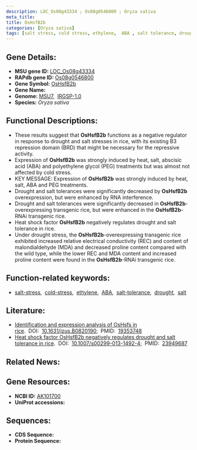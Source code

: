 ```yaml
---
description: LOC_Os08g43334 ; Os08g0546800 ; Oryza sativa
meta_title:
title: OsHsfB2b
categories: [Oryza sativa]
tags: [salt stress, cold stress, ethylene,  ABA , salt tolerance, drought, salt]
---
```


## Gene Details:
- **MSU gene ID:** [LOC_Os08g43334](http://rice.uga.edu/cgi-bin/ORF_infopage.cgi?orf=LOC_Os08g43334)  
- **RAPdb gene ID:** [Os08g0546800](https://rapdb.dna.affrc.go.jp/locus/?name=Os08g0546800)  
- **Gene Symbol:** <u>OsHsfB2b</u>
- **Gene Name:**
- **Genome:**  [MSU7](http://rice.uga.edu/),&nbsp;&nbsp;[IRGSP-1.0](https://rapdb.dna.affrc.go.jp/download/irgsp1.html)
- **Species:** *Oryza sativa*

## Functional Descriptions:
   - These results suggest that **OsHsfB2b** functions as a negative regulator in response to drought and salt stresses in rice, with its existing B3 repression domain (BRD) that might be necessary for the repressive activity.
   - Expression of **OsHsfB2b** was strongly induced by heat, salt, abscisic acid (ABA) and polyethylene glycol (PEG) treatments but was almost not affected by cold stress.
   - KEY MESSAGE: Expression of **OsHsfB2b** was strongly induced by heat, salt, ABA and PEG treatments.
   - Drought and salt tolerances were significantly decreased by **OsHsfB2b** overexpression, but were enhanced by RNA interference.
   - Drought and salt tolerances were significantly decreased in **OsHsfB2b**-overexpressing transgenic rice, but were enhanced in the **OsHsfB2b**-RNAi transgenic rice.
   - Heat shock factor **OsHsfB2b** negatively regulates drought and salt tolerance in rice.
   - Under drought stress, the **OsHsfB2b**-overexpressing transgenic rice exhibited increased relative electrical conductivity (REC) and content of malondialdehyde (MDA) and decreased proline content compared with the wild type, while the lower REC and MDA content and increased proline content were found in the **OsHsfB2b**-RNAi transgenic rice.

## Function-related keywords:
   - [salt-stress](/tags/salt-stress/),&nbsp;&nbsp;[cold-stress](/tags/cold-stress/),&nbsp;&nbsp;[ethylene](/tags/ethylene/),&nbsp;&nbsp;[ABA](/tags/ABA/),&nbsp;&nbsp;[salt-tolerance](/tags/salt-tolerance/),&nbsp;&nbsp;[drought](/tags/drought/),&nbsp;&nbsp;[salt](/tags/salt/)

## Literature:
   - [Identification and expression analysis of OsHsfs in rice](https://www.doi.org/10.1631/jzus.B0820190).&nbsp;&nbsp;DOI:&nbsp;&nbsp;[10.1631/jzus.B0820190](https://www.doi.org/10.1631/jzus.B0820190);&nbsp;&nbsp;PMID:&nbsp;&nbsp;[19353748](https://pubmed.ncbi.nlm.nih.gov/19353748/)
   - [Heat shock factor OsHsfB2b negatively regulates drought and salt tolerance in rice](https://www.doi.org/10.1007/s00299-013-1492-4).&nbsp;&nbsp;DOI:&nbsp;&nbsp;[10.1007/s00299-013-1492-4](https://www.doi.org/10.1007/s00299-013-1492-4);&nbsp;&nbsp;PMID:&nbsp;&nbsp;[23949687](https://pubmed.ncbi.nlm.nih.gov/23949687/)

## Related News:

## Gene Resources:
- **NCBI ID:**  [AK101700](http://www.ncbi.nlm.nih.gov/nuccore/AK101700)
- **UniProt accessions:** [](https://www.uniprot.org/uniprotkb//entry)

## Sequences:
- **CDS Sequence:**
- **Protein Sequence:**
